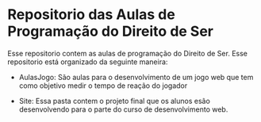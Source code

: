 # Repositorio das Aulas de Programação do Direito de Ser
Esse repositorio contem as aulas de programação do Direito de Ser.
Esse repositorio está organizado da seguinte maneira: 
- AulasJogo: São aulas para o desenvolvimento de um jogo web que tem como objetivo medir o tempo de reação do jogador

- Site: Essa pasta contem o projeto final que os alunos esão desenvolvendo para o parte do curso de desenvolvimento web.